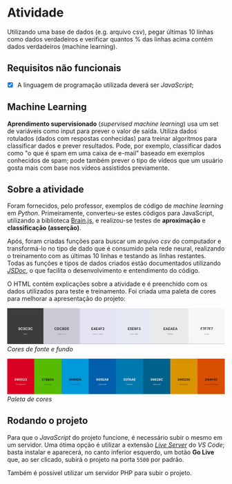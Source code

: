# Atividade

Utilizando uma base de dados (e.g. arquivo csv), pegar últimas 10 linhas como dados verdadeiros e verificar quantos % das linhas acima contém dados verdadeiros (machine learning).

## Requisitos não funcionais

- [x] A linguagem de programação utilizada deverá ser _JavaScript_;

## Machine Learning

**Aprendimento supervisionado** (_supervised machine learning_) usa um set de variáveis como input para prever o valor de saída. Utiliza dados rotulados (dados com respostas conhecidas) para treinar algoritmos para classificar dados e prever resultados.
Pode, por exemplo, classificar dados como "o que é spam em uma caixa de e-mail" baseado em exemplos conhecidos de spam; pode também prever o tipo de vídeos que um usuário gosta mais com base nos vídeos assistidos previamente.

## Sobre a atividade

Foram fornecidos, pelo professor, exemplos de código de _machine learning_ em _Python_. Primeiramente, converteu-se estes códigos para JavaScript,  utilizando a biblioteca [Brain.js](https://github.com/BrainJS/brain.js), e realizou-se testes de **aproximação** e **classificação (asserção)**.

Após, foram criadas funções para buscar um arquivo _csv_ do computador e transformá-lo no tipo de dado que é consumido pela rede neural, realizando o treinamento com as últimas 10 linhas e testando as linhas restantes. Todas as funções e tipos de dados criados estão documentados utilizando [_JSDoc_](https://jsdoc.app/), o que facilita o desenvolvimento e entendimento do código.

O HTML contém explicações sobre a atividade e é preenchido com os dados utilizados para teste e treinamento. Foi criada uma paleta de cores para melhorar a apresentação do projeto:

![Cores de fonte e fundo](./docs/font-bg.jpg)
_Cores de fonte e fundo_

![Paleta de cores](./docs/colours.jpg)
_Paleta de cores_

## Rodando o projeto

Para que o _JavaScript_ do projeto funcione, é necessário subir o mesmo em um servidor. Uma ótima opção é utilizar a extensão [_Live Server_](https://marketplace.visualstudio.com/items?itemName=ritwickdey.LiveServer) do _VS Code_; basta instalar e aparecerá, no canto inferior esquerdo, um botão **Go Live** que, ao ser clicado, subirá o projeto na porta `5500` por padrão.

Também é possível utilizar um servidor PHP para subir o projeto.
